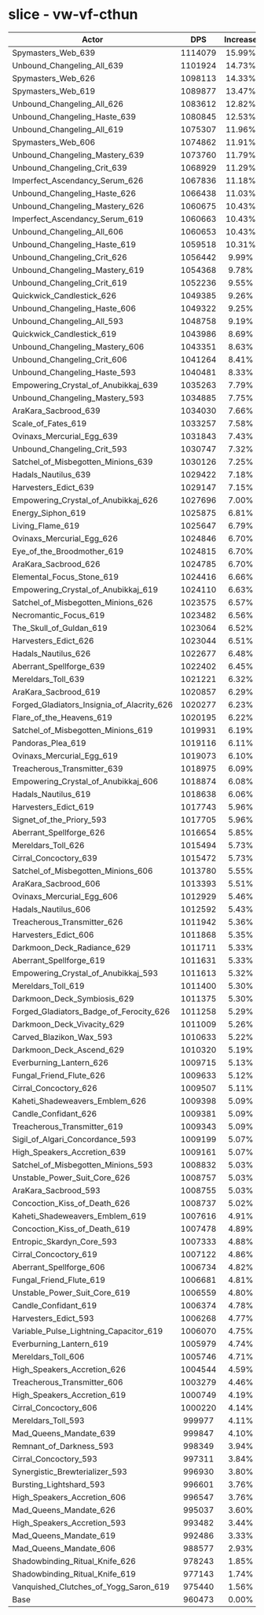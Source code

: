 # slice - vw-vf-cthun
| Actor | DPS | Increase |
|---|:---:|:---:|
|Spymasters_Web_639|1114079|15.99%|
|Unbound_Changeling_All_639|1101924|14.73%|
|Spymasters_Web_626|1098113|14.33%|
|Spymasters_Web_619|1089877|13.47%|
|Unbound_Changeling_All_626|1083612|12.82%|
|Unbound_Changeling_Haste_639|1080845|12.53%|
|Unbound_Changeling_All_619|1075307|11.96%|
|Spymasters_Web_606|1074862|11.91%|
|Unbound_Changeling_Mastery_639|1073760|11.79%|
|Unbound_Changeling_Crit_639|1068929|11.29%|
|Imperfect_Ascendancy_Serum_626|1067836|11.18%|
|Unbound_Changeling_Haste_626|1066438|11.03%|
|Unbound_Changeling_Mastery_626|1060675|10.43%|
|Imperfect_Ascendancy_Serum_619|1060663|10.43%|
|Unbound_Changeling_All_606|1060653|10.43%|
|Unbound_Changeling_Haste_619|1059518|10.31%|
|Unbound_Changeling_Crit_626|1056442|9.99%|
|Unbound_Changeling_Mastery_619|1054368|9.78%|
|Unbound_Changeling_Crit_619|1052236|9.55%|
|Quickwick_Candlestick_626|1049385|9.26%|
|Unbound_Changeling_Haste_606|1049322|9.25%|
|Unbound_Changeling_All_593|1048758|9.19%|
|Quickwick_Candlestick_619|1043986|8.69%|
|Unbound_Changeling_Mastery_606|1043351|8.63%|
|Unbound_Changeling_Crit_606|1041264|8.41%|
|Unbound_Changeling_Haste_593|1040481|8.33%|
|Empowering_Crystal_of_Anubikkaj_639|1035263|7.79%|
|Unbound_Changeling_Mastery_593|1034885|7.75%|
|AraKara_Sacbrood_639|1034030|7.66%|
|Scale_of_Fates_619|1033257|7.58%|
|Ovinaxs_Mercurial_Egg_639|1031843|7.43%|
|Unbound_Changeling_Crit_593|1030747|7.32%|
|Satchel_of_Misbegotten_Minions_639|1030126|7.25%|
|Hadals_Nautilus_639|1029422|7.18%|
|Harvesters_Edict_639|1029147|7.15%|
|Empowering_Crystal_of_Anubikkaj_626|1027696|7.00%|
|Energy_Siphon_619|1025875|6.81%|
|Living_Flame_619|1025647|6.79%|
|Ovinaxs_Mercurial_Egg_626|1024846|6.70%|
|Eye_of_the_Broodmother_619|1024815|6.70%|
|AraKara_Sacbrood_626|1024785|6.70%|
|Elemental_Focus_Stone_619|1024416|6.66%|
|Empowering_Crystal_of_Anubikkaj_619|1024110|6.63%|
|Satchel_of_Misbegotten_Minions_626|1023575|6.57%|
|Necromantic_Focus_619|1023482|6.56%|
|The_Skull_of_Guldan_619|1023064|6.52%|
|Harvesters_Edict_626|1023044|6.51%|
|Hadals_Nautilus_626|1022677|6.48%|
|Aberrant_Spellforge_639|1022402|6.45%|
|Mereldars_Toll_639|1021221|6.32%|
|AraKara_Sacbrood_619|1020857|6.29%|
|Forged_Gladiators_Insignia_of_Alacrity_626|1020277|6.23%|
|Flare_of_the_Heavens_619|1020195|6.22%|
|Satchel_of_Misbegotten_Minions_619|1019931|6.19%|
|Pandoras_Plea_619|1019116|6.11%|
|Ovinaxs_Mercurial_Egg_619|1019073|6.10%|
|Treacherous_Transmitter_639|1018975|6.09%|
|Empowering_Crystal_of_Anubikkaj_606|1018874|6.08%|
|Hadals_Nautilus_619|1018638|6.06%|
|Harvesters_Edict_619|1017743|5.96%|
|Signet_of_the_Priory_593|1017705|5.96%|
|Aberrant_Spellforge_626|1016654|5.85%|
|Mereldars_Toll_626|1015494|5.73%|
|Cirral_Concoctory_639|1015472|5.73%|
|Satchel_of_Misbegotten_Minions_606|1013780|5.55%|
|AraKara_Sacbrood_606|1013393|5.51%|
|Ovinaxs_Mercurial_Egg_606|1012929|5.46%|
|Hadals_Nautilus_606|1012592|5.43%|
|Treacherous_Transmitter_626|1011942|5.36%|
|Harvesters_Edict_606|1011868|5.35%|
|Darkmoon_Deck_Radiance_629|1011711|5.33%|
|Aberrant_Spellforge_619|1011631|5.33%|
|Empowering_Crystal_of_Anubikkaj_593|1011613|5.32%|
|Mereldars_Toll_619|1011400|5.30%|
|Darkmoon_Deck_Symbiosis_629|1011375|5.30%|
|Forged_Gladiators_Badge_of_Ferocity_626|1011258|5.29%|
|Darkmoon_Deck_Vivacity_629|1011009|5.26%|
|Carved_Blazikon_Wax_593|1010633|5.22%|
|Darkmoon_Deck_Ascend_629|1010320|5.19%|
|Everburning_Lantern_626|1009715|5.13%|
|Fungal_Friend_Flute_626|1009633|5.12%|
|Cirral_Concoctory_626|1009507|5.11%|
|Kaheti_Shadeweavers_Emblem_626|1009398|5.09%|
|Candle_Confidant_626|1009381|5.09%|
|Treacherous_Transmitter_619|1009343|5.09%|
|Sigil_of_Algari_Concordance_593|1009199|5.07%|
|High_Speakers_Accretion_639|1009161|5.07%|
|Satchel_of_Misbegotten_Minions_593|1008832|5.03%|
|Unstable_Power_Suit_Core_626|1008757|5.03%|
|AraKara_Sacbrood_593|1008755|5.03%|
|Concoction_Kiss_of_Death_626|1008737|5.02%|
|Kaheti_Shadeweavers_Emblem_619|1007616|4.91%|
|Concoction_Kiss_of_Death_619|1007478|4.89%|
|Entropic_Skardyn_Core_593|1007333|4.88%|
|Cirral_Concoctory_619|1007122|4.86%|
|Aberrant_Spellforge_606|1006734|4.82%|
|Fungal_Friend_Flute_619|1006681|4.81%|
|Unstable_Power_Suit_Core_619|1006559|4.80%|
|Candle_Confidant_619|1006374|4.78%|
|Harvesters_Edict_593|1006268|4.77%|
|Variable_Pulse_Lightning_Capacitor_619|1006070|4.75%|
|Everburning_Lantern_619|1005979|4.74%|
|Mereldars_Toll_606|1005746|4.71%|
|High_Speakers_Accretion_626|1004544|4.59%|
|Treacherous_Transmitter_606|1003279|4.46%|
|High_Speakers_Accretion_619|1000749|4.19%|
|Cirral_Concoctory_606|1000220|4.14%|
|Mereldars_Toll_593|999977|4.11%|
|Mad_Queens_Mandate_639|999847|4.10%|
|Remnant_of_Darkness_593|998349|3.94%|
|Cirral_Concoctory_593|997311|3.84%|
|Synergistic_Brewterializer_593|996930|3.80%|
|Bursting_Lightshard_593|996601|3.76%|
|High_Speakers_Accretion_606|996547|3.76%|
|Mad_Queens_Mandate_626|995037|3.60%|
|High_Speakers_Accretion_593|993482|3.44%|
|Mad_Queens_Mandate_619|992486|3.33%|
|Mad_Queens_Mandate_606|988577|2.93%|
|Shadowbinding_Ritual_Knife_626|978243|1.85%|
|Shadowbinding_Ritual_Knife_619|977143|1.74%|
|Vanquished_Clutches_of_Yogg_Saron_619|975440|1.56%|
|Base|960473|0.00%|
